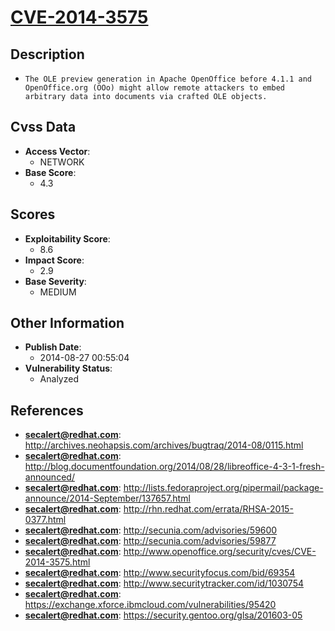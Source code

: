 
# [CVE-2014-3575](http://archives.neohapsis.com/archives/bugtraq/2014-08/0115.html)

## Description

- `The OLE preview generation in Apache OpenOffice before 4.1.1 and OpenOffice.org (OOo) might allow remote attackers to embed arbitrary data into documents via crafted OLE objects.`

## Cvss Data

- **Access Vector**:
  - NETWORK
- **Base Score**:
  - 4.3

## Scores

- **Exploitability Score**:
  - 8.6
- **Impact Score**:
  - 2.9
- **Base Severity**:
  - MEDIUM

## Other Information

- **Publish Date**:
  - 2014-08-27 00:55:04
- **Vulnerability Status**:
  - Analyzed

## References

- **secalert@redhat.com**: http://archives.neohapsis.com/archives/bugtraq/2014-08/0115.html
- **secalert@redhat.com**: http://blog.documentfoundation.org/2014/08/28/libreoffice-4-3-1-fresh-announced/
- **secalert@redhat.com**: http://lists.fedoraproject.org/pipermail/package-announce/2014-September/137657.html
- **secalert@redhat.com**: http://rhn.redhat.com/errata/RHSA-2015-0377.html
- **secalert@redhat.com**: http://secunia.com/advisories/59600
- **secalert@redhat.com**: http://secunia.com/advisories/59877
- **secalert@redhat.com**: http://www.openoffice.org/security/cves/CVE-2014-3575.html
- **secalert@redhat.com**: http://www.securityfocus.com/bid/69354
- **secalert@redhat.com**: http://www.securitytracker.com/id/1030754
- **secalert@redhat.com**: https://exchange.xforce.ibmcloud.com/vulnerabilities/95420
- **secalert@redhat.com**: https://security.gentoo.org/glsa/201603-05
